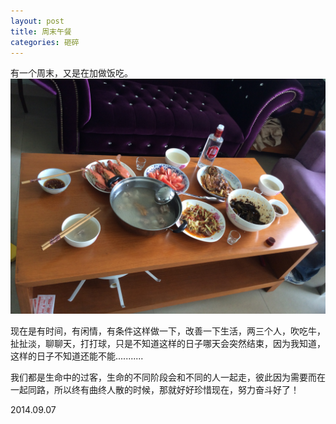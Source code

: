 ```yaml
---
layout: post
title: 周末午餐
categories: 砸碎
---
```


有一个周末，又是在加做饭吃。<br />
<img src="/images/201408/20140907-weekly-lunch.jpg" width="700px" alt="karottc"/> <br />

现在是有时间，有闲情，有条件这样做一下，改善一下生活，两三个人，吹吃牛，扯扯淡，聊聊天，打打球，只是不知道这样的日子哪天会突然结束，因为我知道，这样的日子不知道还能不能...........

我们都是生命中的过客，生命的不同阶段会和不同的人一起走，彼此因为需要而在一起同路，所以终有曲终人散的时候，那就好好珍惜现在，努力奋斗好了！

2014.09.07